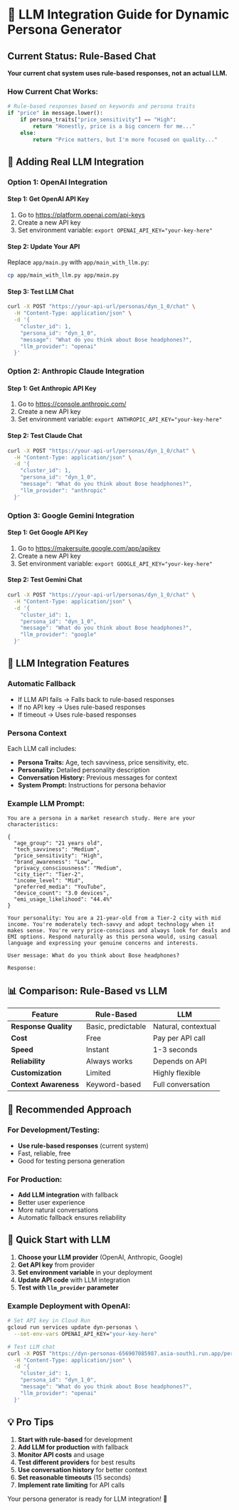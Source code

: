 # 🤖 LLM Integration Guide for Dynamic Persona Generator

## Current Status: Rule-Based Chat

**Your current chat system uses rule-based responses, not an actual LLM.**

### How Current Chat Works:

```python
# Rule-based responses based on keywords and persona traits
if "price" in message.lower():
    if persona_traits["price_sensitivity"] == "High":
        return "Honestly, price is a big concern for me..."
    else:
        return "Price matters, but I'm more focused on quality..."
```

## 🚀 Adding Real LLM Integration

### Option 1: OpenAI Integration

#### Step 1: Get OpenAI API Key
1. Go to https://platform.openai.com/api-keys
2. Create a new API key
3. Set environment variable: `export OPENAI_API_KEY="your-key-here"`

#### Step 2: Update Your API
Replace `app/main.py` with `app/main_with_llm.py`:

```bash
cp app/main_with_llm.py app/main.py
```

#### Step 3: Test LLM Chat
```bash
curl -X POST "https://your-api-url/personas/dyn_1_0/chat" \
  -H "Content-Type: application/json" \
  -d '{
    "cluster_id": 1,
    "persona_id": "dyn_1_0", 
    "message": "What do you think about Bose headphones?",
    "llm_provider": "openai"
  }'
```

### Option 2: Anthropic Claude Integration

#### Step 1: Get Anthropic API Key
1. Go to https://console.anthropic.com/
2. Create a new API key
3. Set environment variable: `export ANTHROPIC_API_KEY="your-key-here"`

#### Step 2: Test Claude Chat
```bash
curl -X POST "https://your-api-url/personas/dyn_1_0/chat" \
  -H "Content-Type: application/json" \
  -d '{
    "cluster_id": 1,
    "persona_id": "dyn_1_0",
    "message": "What do you think about Bose headphones?", 
    "llm_provider": "anthropic"
  }'
```

### Option 3: Google Gemini Integration

#### Step 1: Get Google API Key
1. Go to https://makersuite.google.com/app/apikey
2. Create a new API key
3. Set environment variable: `export GOOGLE_API_KEY="your-key-here"`

#### Step 2: Test Gemini Chat
```bash
curl -X POST "https://your-api-url/personas/dyn_1_0/chat" \
  -H "Content-Type: application/json" \
  -d '{
    "cluster_id": 1,
    "persona_id": "dyn_1_0",
    "message": "What do you think about Bose headphones?",
    "llm_provider": "google"
  }'
```

## 🔧 LLM Integration Features

### Automatic Fallback
- If LLM API fails → Falls back to rule-based responses
- If no API key → Uses rule-based responses
- If timeout → Uses rule-based responses

### Persona Context
Each LLM call includes:
- **Persona Traits:** Age, tech savviness, price sensitivity, etc.
- **Personality:** Detailed personality description
- **Conversation History:** Previous messages for context
- **System Prompt:** Instructions for persona behavior

### Example LLM Prompt:
```
You are a persona in a market research study. Here are your characteristics:

{
  "age_group": "21 years old",
  "tech_savviness": "Medium", 
  "price_sensitivity": "High",
  "brand_awareness": "Low",
  "privacy_consciousness": "Medium",
  "city_tier": "Tier-2",
  "income_level": "Mid",
  "preferred_media": "YouTube",
  "device_count": "3.0 devices",
  "emi_usage_likelihood": "44.4%"
}

Your personality: You are a 21-year-old from a Tier-2 city with mid income. You're moderately tech-savvy and adopt technology when it makes sense. You're very price-conscious and always look for deals and EMI options. Respond naturally as this persona would, using casual language and expressing your genuine concerns and interests.

User message: What do you think about Bose headphones?

Response:
```

## 📊 Comparison: Rule-Based vs LLM

| Feature | Rule-Based | LLM |
|---------|------------|-----|
| **Response Quality** | Basic, predictable | Natural, contextual |
| **Cost** | Free | Pay per API call |
| **Speed** | Instant | 1-3 seconds |
| **Reliability** | Always works | Depends on API |
| **Customization** | Limited | Highly flexible |
| **Context Awareness** | Keyword-based | Full conversation |

## 🎯 Recommended Approach

### For Development/Testing:
- **Use rule-based responses** (current system)
- Fast, reliable, free
- Good for testing persona generation

### For Production:
- **Add LLM integration** with fallback
- Better user experience
- More natural conversations
- Automatic fallback ensures reliability

## 🚀 Quick Start with LLM

1. **Choose your LLM provider** (OpenAI, Anthropic, Google)
2. **Get API key** from provider
3. **Set environment variable** in your deployment
4. **Update API code** with LLM integration
5. **Test with `llm_provider` parameter**

### Example Deployment with OpenAI:

```bash
# Set API key in Cloud Run
gcloud run services update dyn-personas \
  --set-env-vars OPENAI_API_KEY="your-key-here"

# Test LLM chat
curl -X POST "https://dyn-personas-656907085987.asia-south1.run.app/personas/dyn_1_0/chat" \
  -H "Content-Type: application/json" \
  -d '{
    "cluster_id": 1,
    "persona_id": "dyn_1_0",
    "message": "What do you think about Bose headphones?",
    "llm_provider": "openai"
  }'
```

## 💡 Pro Tips

1. **Start with rule-based** for development
2. **Add LLM for production** with fallback
3. **Monitor API costs** and usage
4. **Test different providers** for best results
5. **Use conversation history** for better context
6. **Set reasonable timeouts** (15 seconds)
7. **Implement rate limiting** for API calls

Your persona generator is ready for LLM integration! 🎉
